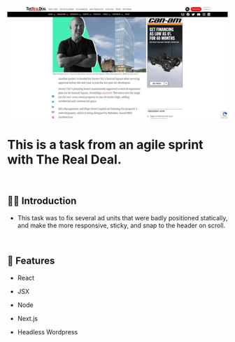 ![](https://raw.githubusercontent.com/Matthewpco/WP-Headless-React-TypeScript/main/TRD-5/Sticky-ads-right.jpg)

# This is a task from an agile sprint with The Real Deal.

<br>

## 🙋‍♂️ Introduction

- This task was to fix several ad units that were badly positioned statically, and make the more responsive, sticky, and snap to the header on scroll.

<br>

## 📜 Features

- React
- JSX
- Node
- Next.js
- Headless Wordpress

  <br>
